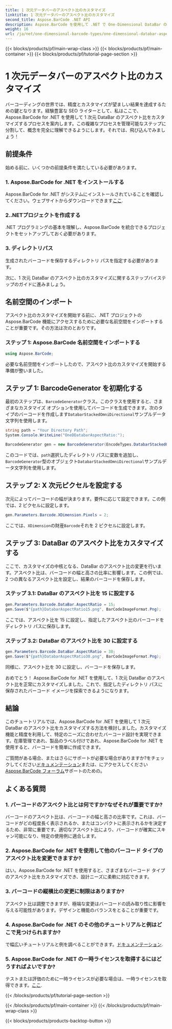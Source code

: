 ```yaml
---
title: 1 次元データバーのアスペクト比のカスタマイズ
linktitle: 1 次元データバーのアスペクト比のカスタマイズ
second_title: Aspose.BarCode .NET API
description: Aspose.BarCode を使用して .NET で One-Dimensional DataBar のアスペクト比をカスタマイズする方法を学びます。バーコードの精度とデザインを強化します。
weight: 16
url: /ja/net/one-dimensional-barcode-types/one-dimensional-databar-aspect-ratio-customization/
---
```


{{< blocks/products/pf/main-wrap-class >}}
{{< blocks/products/pf/main-container >}}
{{< blocks/products/pf/tutorial-page-section >}}

# 1 次元データバーのアスペクト比のカスタマイズ


バーコーディングの世界では、精度とカスタマイズが望ましい結果を達成するための鍵となります。経験豊富な SEO ライターとして、私はここで、Aspose.BarCode for .NET を使用して 1 次元 DataBar のアスペクト比をカスタマイズするプロセスを案内します。この複雑なプロセスを管理可能なステップに分割して、概念を完全に理解できるようにします。それでは、飛び込んでみましょう！

## 前提条件

始める前に、いくつかの前提条件を満たしている必要があります。

### 1. Aspose.BarCode for .NET をインストールする

Aspose.BarCode for .NET がシステムにインストールされていることを確認してください。ウェブサイトからダウンロードできます[ここ](https://releases.aspose.com/barcode/net/).

### 2..NETプロジェクトを作成する

.NET プログラミングの基本を理解し、Aspose.BarCode を統合できるプロジェクトをセットアップしておく必要があります。

### 3. ディレクトリパス

生成されたバーコードを保存するディレクトリ パスを指定する必要があります。

次に、1 次元 DataBar のアスペクト比のカスタマイズに関するステップバイステップのガイドに進みましょう。

## 名前空間のインポート

アスペクト比のカスタマイズを開始する前に、.NET プロジェクトの Aspose.BarCode 機能にアクセスするために必要な名前空間をインポートすることが重要です。その方法は次のとおりです。

### ステップ 1: Aspose.BarCode 名前空間をインポートする

```csharp
using Aspose.BarCode;
```

必要な名前空間をインポートしたので、アスペクト比のカスタマイズを開始する準備が整いました。

## ステップ 1: BarcodeGenerator を初期化する

最初のステップは、`BarcodeGenerator`クラス。このクラスを使用すると、さまざまなカスタマイズ オプションを使用してバーコードを生成できます。次のタイプのバーコードを作成します`DatabarStackedOmniDirectional`サンプルデータ文字列を使用します。

```csharp
string path = "Your Directory Path";
System.Console.WriteLine("OneDDatabarAspectRatio:");

BarcodeGenerator gen = new BarcodeGenerator(EncodeTypes.DatabarStackedOmniDirectional, "(01)12345678901231");
```

このコードでは、`path`選択したディレクトリ パスに変数を追加し、`BarcodeGenerator`型のオブジェクト`DatabarStackedOmniDirectional`サンプルデータ文字列を使用します。

## ステップ 2: X 次元ピクセルを設定する

次元によってバーコードの幅が決まります。要件に応じて設定できます。この例では、2 ピクセルに設定します。

```csharp
gen.Parameters.Barcode.XDimension.Pixels = 2;
```

ここでは、`XDimension`の財産`Barcode`それを 2 ピクセルに設定します。

## ステップ 3: DataBar のアスペクト比をカスタマイズする

ここで、カスタマイズの中核となる、DataBar のアスペクト比の変更を行います。アスペクト比は、バーコードの幅と高さの比率に影響します。この例では、2 つの異なるアスペクト比を設定し、結果のバーコードを保存します。

### ステップ 3.1: DataBar のアスペクト比を 15 に設定する

```csharp
gen.Parameters.Barcode.DataBar.AspectRatio = 15;
gen.Save($"{path}DatabarAspectRatio15.png", BarCodeImageFormat.Png);
```

ここでは、アスペクト比を 15 に設定し、指定したアスペクト比のバーコードをディレクトリ パスに保存します。

### ステップ 3.2: DataBar のアスペクト比を 30 に設定する

```csharp
gen.Parameters.Barcode.DataBar.AspectRatio = 30;
gen.Save($"{path}DatabarAspectRatio30.png", BarCodeImageFormat.Png);
```

同様に、アスペクト比を 30 に設定し、バーコードを保存します。

おめでとう！ Aspose.BarCode for .NET を使用して、1 次元 DataBar のアスペクト比を正常にカスタマイズしました。これで、指定したディレクトリ パスに保存されたバーコード イメージを探索できるようになります。

## 結論

このチュートリアルでは、Aspose.BarCode for .NET を使用して 1 次元 DataBar のアスペクト比をカスタマイズする方法を検討しました。カスタマイズ機能と精度を利用して、特定のニーズに合わせたバーコード設計を実現できます。在庫管理であれ、製品のラベル付けであれ、Aspose.BarCode for .NET を使用すると、バーコードを簡単に作成できます。

ご質問がある場合、またはさらにサポートが必要な場合がありますか?をチェックしてください[ドキュメンテーション](https://reference.aspose.com/barcode/net/)または、にアクセスしてください[Aspose.BarCode フォーラム](https://forum.aspose.com/c/barcode/13)サポートのための。

## よくある質問

### 1. バーコードのアスペクト比とは何ですか?なぜそれが重要ですか?

バーコードのアスペクト比は、バーコードの幅と高さの比率です。これは、バーコードがどの程度長く表示されるか、またはコンパクトに表示されるかを決定するため、非常に重要です。適切なアスペクト比により、バーコードが確実にスキャン可能になり、特定の使用例に適合します。

### 2. Aspose.BarCode for .NET を使用して他のバーコード タイプのアスペクト比を変更できますか?

はい。Aspose.BarCode for .NET を使用すると、さまざまなバーコード タイプのアスペクト比をカスタマイズでき、設計ニーズに柔軟に対応できます。

### 3. バーコードの縦横比の変更に制限はありますか?

アスペクト比は調整できますが、極端な変更はバーコードの読み取り性に影響を与える可能性があります。デザインと機能のバランスをとることが重要です。

### 4. Aspose.BarCode for .NET のその他のチュートリアルと例はどこで見つけられますか?

で幅広いチュートリアルと例を調べることができます。[ドキュメンテーション](https://reference.aspose.com/barcode/net/).

### 5. Aspose.BarCode for .NET の一時ライセンスを取得するにはどうすればよいですか?

テストまたは評価のために一時ライセンスが必要な場合は、一時ライセンスを取得できます。[ここ](https://purchase.aspose.com/temporary-license/).



{{< /blocks/products/pf/tutorial-page-section >}}

{{< /blocks/products/pf/main-container >}}
{{< /blocks/products/pf/main-wrap-class >}}

{{< blocks/products/products-backtop-button >}}
